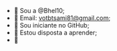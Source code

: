 -  📌 Sou a @Bhel10;
-  📌 Email: votbtsami81@gmail.com;
-  📌 Sou iniciante no GitHub;
-  📌 Estou disposta a aprender; 
-  📌 
